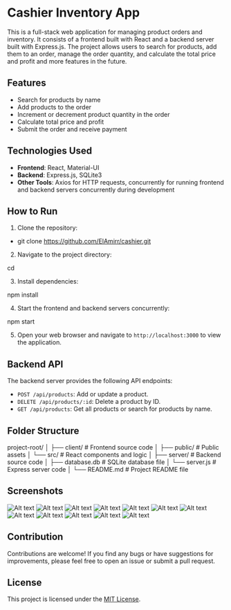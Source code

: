 # Cashier Inventory App

This is a full-stack web application for managing product orders and inventory. It consists of a frontend built with React and a backend server built with Express.js. The project allows users to search for products, add them to an order, manage the order quantity, and calculate the total price and profit and more features in the future. 

## Features

- Search for products by name
- Add products to the order
- Increment or decrement product quantity in the order
- Calculate total price and profit
- Submit the order and receive payment

## Technologies Used

- **Frontend**: React, Material-UI
- **Backend**: Express.js, SQLite3
- **Other Tools**: Axios for HTTP requests, concurrently for running frontend and backend servers concurrently during development

## How to Run

1. Clone the repository:

- git clone <https://github.com/ElAmirr/cashier.git>


2. Navigate to the project directory:

cd <project-directory>


3. Install dependencies:

npm install


4. Start the frontend and backend servers concurrently:

npm start


5. Open your web browser and navigate to `http://localhost:3000` to view the application.

## Backend API

The backend server provides the following API endpoints:

- `POST /api/products`: Add or update a product.
- `DELETE /api/products/:id`: Delete a product by ID.
- `GET /api/products`: Get all products or search for products by name.

## Folder Structure

project-root/
│
├── client/ # Frontend source code
│ ├── public/ # Public assets
│ └── src/ # React components and logic
│
├── server/ # Backend source code
│ ├── database.db # SQLite database file
│ └── server.js # Express server code
│
└── README.md # Project README file


## Screenshots
![Alt text](/screenshots/scs1.png)
![Alt text](/screenshots/scs2.png)
![Alt text](/screenshots/scs3.png)
![Alt text](/screenshots/scs4.png)
![Alt text](/screenshots/scs5.png)
![Alt text](/screenshots/scs6.png)
![Alt text](/screenshots/scs7.png)
![Alt text](/screenshots/scs8.png)
![Alt text](/screenshots/scs9.png)
![Alt text](/screenshots/scs10.png)
![Alt text](/screenshots/scs11.png)
![Alt text](/screenshots/scs12.png)

## Contribution

Contributions are welcome! If you find any bugs or have suggestions for improvements, please feel free to open an issue or submit a pull request.

## License

This project is licensed under the [MIT License](LICENSE).

